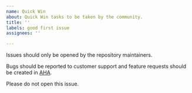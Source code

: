 ```yaml
---
name: Quick Win
about: Quick Win tasks to be taken by the community.
title: ''
labels: good first issue
assignees: ''

---
```


Issues should only be opened by the repository maintainers. 

Bugs should be reported to customer support and feature requests should be created in [AHA](https://xsoar.ideas.aha.io/). 

Please do not open this issue.
